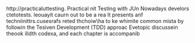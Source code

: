 
http://practicaluttesting.
Practical nit Testing with JUn
Nowadays develors ctetotests. leouayit  caurn out to be a rea
It presents anf techniinittrs.cusesrafs reted thchoiw\ha to ke whimite common mista by followin the Tesiven Development (TDD) approac Evetopic discussein theook  illdth codexa, and each chapter is accompanib













